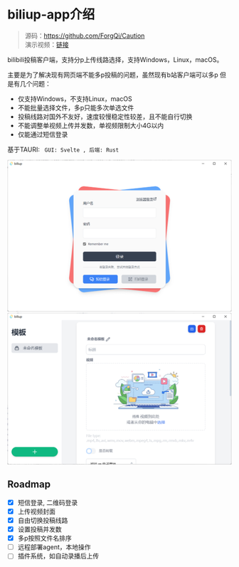 # biliup-app介绍
> 源码：<https://github.com/ForgQi/Caution> \
> 演示视频：[链接](https://www.zhihu.com/zvideo/1482481163700367361)

bilibili投稿客户端，支持分p上传线路选择，支持Windows，Linux，macOS。

主要是为了解决现有网页端不能多p投稿的问题，虽然现有b站客户端可以多p
但是有几个问题：
* 仅支持Windows，不支持Linux，macOS
* 不能批量选择文件，多p只能多次单选文件
* 投稿线路对国外不友好，速度较慢稳定性较差，且不能自行切换
* 不能调整单视频上传并发数，单视频限制大小4G以内
* 仅能通过短信登录

基于TAURI: ` GUI: Svelte , 后端: Rust`


![login](../resource/login.png)
![main](../resource/main.png)


## Roadmap
- [x] 短信登录, 二维码登录
- [x] 上传视频封面
- [x] 自由切换投稿线路
- [x] 设置投稿并发数
- [x] 多p按照文件名排序
- [ ] 远程部署agent，本地操作
- [ ] 插件系统，如自动录播后上传

